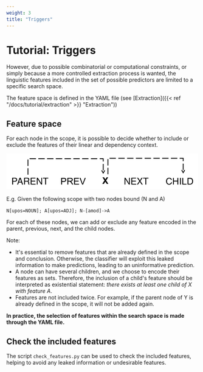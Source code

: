 ```yaml
---
weight: 3
title: "Triggers"
---
```


# Tutorial: Triggers

However, due to possible combinatorial or computational constraints, or simply because a more controlled extraction process is wanted, the linguistic features included in the set of possible predictors are limited to a specific search space.


The feature space is defined in the YAML file (see [Extraction]({{< ref "/docs/tutorial/extraction" >}} "Extraction"))

## Feature space

For each node in the scope, it is possible to decide whether to include or exclude the features of their linear and dependency context.

![search space](search_space.png)

E.g. Given the following scope with two nodes bound (N and A)

```grew
N[upos=NOUN]; A[upos=ADJ]; N-[amod]->A
```

For each of these nodes, we can add or exclude any feature encoded in the parent, previous, next, and the child nodes.

Note:

- It's essential to remove features that are already defined in the scope and conclusion. Otherwise, the classifier will exploit this leaked information to make predictions, leading to an uninformative prediction.
- A node can have several children, and we choose to encode their features as sets. Therefore, the inclusion of a child's feature should be interpreted as existential statement: *there exists at least one child of X with feature A*.
- Features are not included twice. For example, if the parent node of Y is already defined in the scope, it will not be added again.

**In practice, the selection of features within the search space is made through the YAML file.**


## Check the included features

The script `check_features.py` can be used to check the included features, helping to avoid any leaked information or undesirable features.